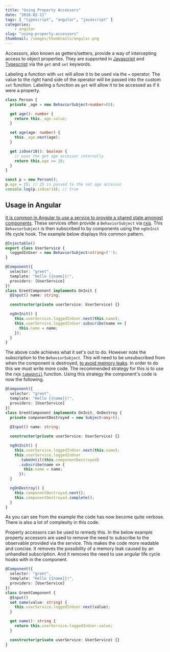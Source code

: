 ```yaml
---
title: "Using Property Accessors"
date: "2018-02-11"
tags: [ "typescript", "angular", "javascript" ]
categories:
    - angular
slug: "using-property-accessors"
thumbnail: /images/thumbnails/angular.png
---
```


Accessors, also known as getters/setters, provide a way of intercepting access to object properties. They are supported in [Javascript][js_accessors] and [Typescript][ts_accessors] via the `get` and `set` keywords.

<!--more-->

Labeling a function with `set` will allow it to be used via the `=` operator. The value to the right hand side of the operator will be passed into the custom `set` function. Labeling a function as `get` will allow it to be accessed as if it were a property.

```typescript
class Person {
  private _age = new BehaviorSubject<number>(0);

  get age(): number {
    return this._age.value;
  }

  set age(age: number) {
    this._age.next(age);
  }

  get isOver18(): boolean {
    // uses the get age accessor internally
    return this.age >= 18;
  }
}

const p = new Person();
p.age = 25; // 25 is passed to the set age accessor
console.log(p.isOver18); // true
```

## Usage in Angular

[It is common in Angular to use a service to provide a shared state amongst components][common_usage]. These services often provide a `BehaviorSubject` via [rxjs][behavior]. This `BehaviorSubject` is then subscribed to by components using the `ngOnInit` life cycle hook. The example below displays this common pattern.

```typescript
@Injectable()
export class UserService {
  loggedInUser = new BehaviorSubject<string>('');
}
```

```typescript
@Component({
  selector: "greet",
  template: "Hello {{name}}!",
  providers: [UserService]
})
class GreetComponent implements OnInit {
  @Input() name: string;

  constructor(private userService: UserService) {}

  ngOnInit() {
    this.userService.loggedInUser.next(this.name);
    this.userService.loggedInUser.subscribe(name => {
      this.name = name;
    });
  }
}
```

The above code achieves what it set's out to do. However note the subscription to the `BehaviorSubject`. This will need to be unsubscribed from when the component is destroyed, [to avoid memory leaks][destroy]. In order to do this we must write more code. The recommended strategy for this is to use the rxjs [`takeUntil`][take_until] function. Using this strategy the component's code is now the following.

```typescript
@Component({
  selector: "greet",
  template: "Hello {{name}}!",
  providers: [UserService]
})
class GreetComponent implements OnInit, OnDestroy {
  private componentDestroyed = new Subject<any>();
  
  @Input() name: string;

  constructor(private userService: UserService) {}

  ngOnInit() {
    this.userService.loggedInUser.next(this.name);
    this.userService.loggedInUser
      .takeUntil(this.componentDestroyed)
      .subscribe(name => {
        this.name = name;
      });
  }

  ngOnDestroy() {
    this.componentDestroyed.next();
    this.componentDestroyed.complete();
  }
}
```

As you can see from the example the code has now become quite verbose. There is also a lot of complexity in this code.

Property accessors can be used to remedy this. In the below example property accessors are used to remove the need to subscribe to the observable provided via the service. This makes the code more readable and concise. It removes the possibility of a memory leak caused by an unhandled subscription. And it removes the need to use angular life cycle hooks with in the component.

```typescript
@Component({
  selector: "greet",
  template: "Hello {{name}}!",
  providers: [UserService]
})
class GreetComponent {
  @Input()
  set name(value: string) {
    this.userService.loggedInUser.next(value);
  }

  get name(): string {
    return this.userService.loggedInUser.value;
  }

  constructor(private userService: UserService) {}
}
```

[js_accessors]: https://developer.mozilla.org/en-US/docs/Web/JavaScript/Reference/Operators/Property_Accessors
[ts_accessors]: https://www.typescriptlang.org/docs/handbook/classes.html#accessors
[common_usage]: https://angularfirebase.com/lessons/sharing-data-between-angular-components-four-methods/#Unrelated-Components-Sharing-Data-with-a-Service
[behavior]: http://reactivex.io/rxjs/class/es6/BehaviorSubject.js~BehaviorSubject.html
[destroy]: https://angular.io/guide/lifecycle-hooks
[take_until]: http://reactivex.io/rxjs/class/es6/Observable.js~Observable.html#instance-method-takeUntil